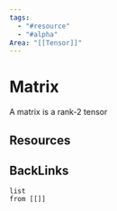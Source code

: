 ```yaml
---
tags:
  - "#resource"
  - "#alpha"
Area: "[[Tensor]]"
---
```


# Matrix
A matrix is a rank-2 tensor


## Resources


## BackLinks

```dataview
list
from [[]]
```

